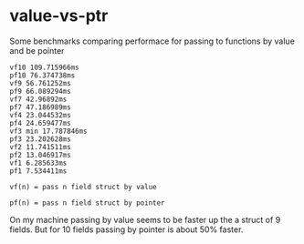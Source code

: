 # value-vs-ptr
Some benchmarks comparing performace for passing to functions by value and be pointer

```
vf10 109.715966ms
pf10 76.374738ms
vf9 56.761252ms
pf9 66.089294ms
vf7 42.96892ms
pf7 47.186989ms
vf4 23.044532ms
pf4 24.659477ms
vf3 min 17.787846ms
pf3 23.202628ms
vf2 11.741511ms
pf2 13.046917ms
vf1 6.285633ms
pf1 7.534411ms
```

```
vf(n) = pass n field struct by value
```
```
pf(n) = pass n field struct by pointer 
```

On my machine passing by value seems to be faster up the a struct of 9 fields. But for 10 fields passing by pointer is about 50% faster.
